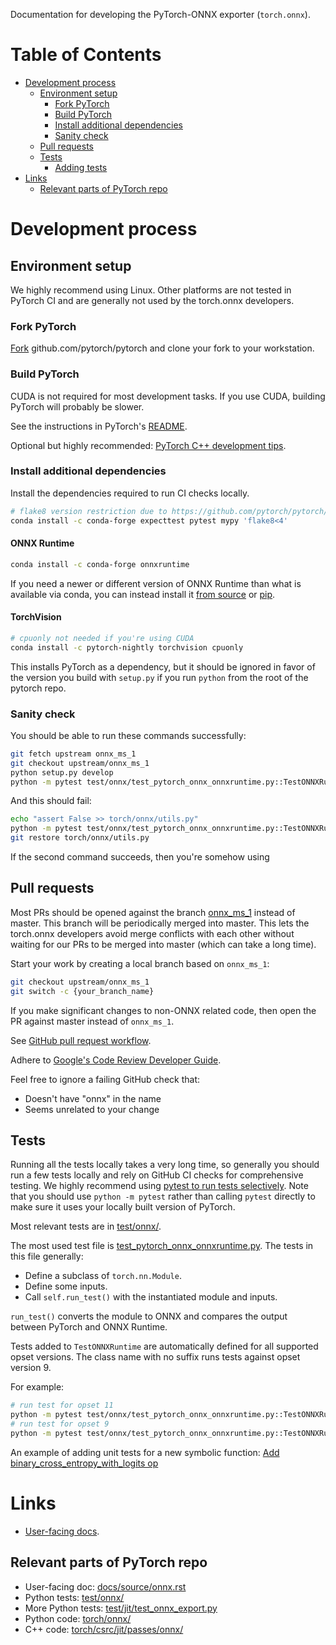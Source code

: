 Documentation for developing the PyTorch-ONNX exporter (`torch.onnx`).

# Table of Contents

<!-- TOC generated with https://github.com/ekalinin/github-markdown-toc -->

* [Development process](#development-process)
   * [Environment setup](#environment-setup)
      * [Fork PyTorch](#fork-pytorch)
      * [Build PyTorch](#build-pytorch)
      * [Install additional dependencies](#install-additional-dependencies)
      * [Sanity check](#sanity-check)
   * [Pull requests](#pull-requests)
   * [Tests](#tests)
      * [Adding tests](#adding-tests)
* [Links](#links)
   * [Relevant parts of PyTorch repo](#relevant-parts-of-pytorch-repo)

# Development process

## Environment setup

We highly recommend using Linux. Other platforms are not tested in PyTorch CI and
are generally not used by the torch.onnx developers.

### Fork PyTorch

[Fork](https://docs.github.com/en/get-started/quickstart/fork-a-repo) github.com/pytorch/pytorch and clone your fork to your workstation.

### Build PyTorch

CUDA is not required for most development tasks. If you use CUDA, building PyTorch will probably be slower.

See the instructions in PyTorch's [README](https://github.com/pytorch/pytorch/blob/master/README.md#from-source).

Optional but highly recommended: [PyTorch C++ development tips](https://github.com/pytorch/pytorch/blob/master/CONTRIBUTING.md#c-development-tips).

### Install additional dependencies

Install the dependencies required to run CI checks locally.

```sh
# flake8 version restriction due to https://github.com/pytorch/pytorch/issues/69500
conda install -c conda-forge expecttest pytest mypy 'flake8<4'
```

#### ONNX Runtime

```sh
conda install -c conda-forge onnxruntime
```

If you need a newer or different version of ONNX Runtime than what is available via conda, you can instead install
it [from source](https://onnxruntime.ai/docs/build/inferencing.html) or
[pip](https://onnxruntime.ai/docs/install/).

#### TorchVision

```sh
# cpuonly not needed if you're using CUDA
conda install -c pytorch-nightly torchvision cpuonly
```

This installs PyTorch as a dependency, but it should be ignored in favor of the version you build
with `setup.py` if you run `python` from the root of the pytorch repo.

### Sanity check

You should be able to run these commands successfully:

```sh
git fetch upstream onnx_ms_1
git checkout upstream/onnx_ms_1
python setup.py develop
python -m pytest test/onnx/test_pytorch_onnx_onnxruntime.py::TestONNXRuntime::test_arithmetic_prim_long
```

And this should fail:

```sh
echo "assert False >> torch/onnx/utils.py"
python -m pytest test/onnx/test_pytorch_onnx_onnxruntime.py::TestONNXRuntime::test_arithmetic_prim_long
git restore torch/onnx/utils.py
```

If the second command succeeds, then you're somehow using

## Pull requests

Most PRs should be opened against the branch [onnx_ms_1](https://github.com/pytorch/pytorch/tree/onnx_ms_1) instead of master.
This branch will be periodically merged into master. This lets the torch.onnx developers avoid merge conflicts with each other
without waiting for our PRs to be merged into master (which can take a long time).

Start your work by creating a local branch based on `onnx_ms_1`:

```sh
git checkout upstream/onnx_ms_1
git switch -c {your_branch_name}
```

If you make significant changes to non-ONNX related code, then open the PR against master instead of `onnx_ms_1`.

See [GitHub pull request workflow](https://docs.github.com/en/get-started/quickstart/github-flow).

Adhere to [Google's Code Review Developer Guide](https://google.github.io/eng-practices/review/).

Feel free to ignore a failing GitHub check that:

* Doesn't have "onnx" in the name
* Seems unrelated to your change

## Tests

Running all the tests locally takes a very long time, so generally you should run a few tests locally and rely on
GitHub CI checks for comprehensive testing.
We highly recommend using [pytest to run tests selectively](https://docs.pytest.org/en/latest/how-to/usage.html).
Note that you should use `python -m pytest` rather than calling `pytest` directly to make sure it uses your locally
built version of PyTorch.

Most relevant tests are in [test/onnx/](https://github.com/pytorch/pytorch/tree/onnx_ms_1/test/onnx).

The most used test file is [test_pytorch_onnx_onnxruntime.py](https://github.com/pytorch/pytorch/blob/onnx_ms_1/test/onnx/test_pytorch_onnx_onnxruntime.py). The tests in this file generally:

* Define a subclass of `torch.nn.Module`.
* Define some inputs.
* Call `self.run_test()` with the instantiated module and inputs.

`run_test()` converts the module to ONNX and compares the output between PyTorch and ONNX Runtime.

Tests added to `TestONNXRuntime` are automatically defined for all supported opset versions.
The class name with no suffix runs tests against opset version 9.

For example:

```sh
# run test for opset 11
python -m pytest test/onnx/test_pytorch_onnx_onnxruntime.py::TestONNXRuntime_opset11::test_arithmetic_prim_bool
# run test for opset 9
python -m pytest test/onnx/test_pytorch_onnx_onnxruntime.py::TestONNXRuntime::test_arithmetic_prim_bool
```
An example of adding unit tests for a new symbolic function: [Add binary_cross_entropy_with_logits op](https://github.com/pytorch/pytorch/pull/49675)

# Links

* [User-facing docs](https://pytorch.org/docs/master/onnx.html).

## Relevant parts of PyTorch repo

* User-facing doc: [docs/source/onnx.rst](https://github.com/pytorch/pytorch/blob/onnx_ms_1/docs/source/onnx.rst)
* Python tests: [test/onnx/](https://github.com/pytorch/pytorch/tree/onnx_ms_1/test/onnx)
* More Python tests: [test/jit/test_onnx_export.py](https://github.com/pytorch/pytorch/tree/onnx_ms_1/test/jit/test_onnx_export.py)
* Python code: [torch/onnx/](https://github.com/pytorch/pytorch/tree/onnx_ms_1/torch/onnx)
* C++ code: [torch/csrc/jit/passes/onnx/](https://github.com/pytorch/pytorch/tree/onnx_ms_1/torch/csrc/jit/passes/onnx)
